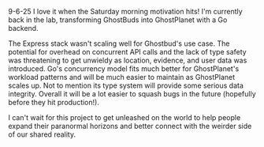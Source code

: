 
9-6-25
I love it when the Saturday morning motivation hits! I'm currently back in the lab, transforming GhostBuds into GhostPlanet with a Go backend. 

The Express stack wasn't scaling well for Ghostbud's use case. The potential for overhead on concurrent API calls and the lack of type safety was threatening to get unwieldy as location, evidence, and user data was introduced. Go's concurrency model fits much better for GhostPlanet's workload patterns and will be much easier to maintain as GhostPlanet scales up. Not to mention its type system will provide some serious data integrity. Overall it will be a lot easier to squash bugs in the future (hopefully before they hit production!). 

I can't wait for this project to get unleashed on the world to help people expand their paranormal horizons and better connect with the weirder side of our shared reality.